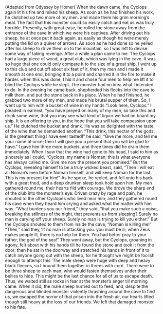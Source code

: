 (Adapted from Odyssey by Homer)
When the dawn came, the Cyclops again lit his fire and miked his sheep. As soon as he had finished his work, he clutched up two more of my men. and made them his grim morning’s meal. The fact that this monster could so easily catch and eat us was truly horrible. Presently, with great ease, he rolled the stone away from the entrance of the cave in which we were his captives. After driving out his sheep, he at once put it back again, as easily as though he were merely putting the lid on a quiver of arrows. As soon as he had done so he yelled after his sheep to drive them on to the mountain, so I was left to devise some way of taking revenge.
After a while a plan came to me. The Cyclops had a large piece of wood, a great club, which was lying in the cave. It was so huge that one could only compare it to the size of a great ship. I went up to this club and cut off about six feet of it, then my men and I made it smooth at one end, bringing it to a point and charred it in the fire to make it harder. when this was done, I hid it and chose four men to help me lift it to blind the Cyclops while he slept. The monster had no idea what l intended to do. In the evening he came back, shepherded his flocks into the cave to milk them, and put the stone back in its place. When he had finished, he grabbed two more of my men, and made his brutal supper of them.
So, I went up to him with a bucket of wine in my hands.“Look here, Cyclops.” I pleaded in earnest, “you have preyed on many of my men, so take this and drink some wine, that you may see what kind of liquor we had on board my ship. It is an offering to you, in the hope that you will take compassion upon us.”
He clutched the bucket and drank. He was so delighted with the taste of the wine that he demanded another. “This drink, this nectar of the gods, is the greatest thing I have ever tasted!” he said, “Give me more, and tell me your name at once; then I will give you a present that you will be glad to have.”
I gave him three more buckets, and three times did he drain them immediately. When I saw that the wine had gone to his head, I said to him as sincerely as I could, “Cyclops, my name is Noman; this is what everyone has always called me. Give me now the present you promised.”
But the Cyclops, revealing himself to be a truly wicked beast, said, “Then I will eat all Noman’s men before Noman himself, and will keep Noman for the last. This is my present for him!”
As he spoke, he reeled, and fell onto his back with a great thud, and a deep drunken sleep took hold upon him. My men gathered round me, their hearts fild with courage. We drove the sharp end of the club into the monster’s eye. Driven crazy by rage and pain, he shouted to the other Cyclopes who lived near him; and they gathered round his cave when they heard him crying and asked what the matter with him was.
“What burdens you our friend,” they said, “that you make such a noise, breaking the stillness of the night, that prevents us from sleeping? Surely no man is carying off your sheep. Surely no man is trying to kill you either!”
But the Cyclops shouted to them from inside the cave, “Noman is killing me!”
“Then,” said they,“if no man is attacking you. you must be ill; when Zeus makes people ill, there is no help for them. You had better pray to your father, the god of the sea!”
They went away, but the Cyclops, groaning in agony, felt about with his hands till he found the stone and took it from the door; then he sat in the doorway and stretched his hands in front of it to catch anyone going out with the sheep, for he thought we might be foolish enough to attempt this.
The male sheep were huge with deep and heavy black fleeces, so I bound them together in threes with cord. There were to be three sheep to each man, who would fasten themselves under their bellies to hide. This might be the last chance for all of us to escape death. Thus, we waited still as rocks in fear at the monster’s anger till morning came. When it did, the male sheep hurried out to feed, and, despite the dangerous and blinded monster violently thrashing around the cave to find us, we escaped the horror of that prison into the fresh air, our hearts lifted though still heavy at the loss of our friends. We left that damaged monster to his fate.
